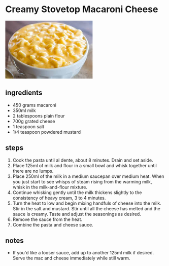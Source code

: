 # Creamy Stovetop Macaroni Cheese

![Creamy Stovetop Macaroni Cheese](images/creamy-stovetop-macaroni-cheese.jpg)

## ingredients

- 450 grams macaroni
- 350ml milk
- 2 tablespoons plain flour
- 700g grated cheese
- 1 teaspoon salt
- 1/4 teaspoon powdered mustard

## steps

1. Cook the pasta until al dente, about 8 minutes. Drain and set aside.
2. Place 125ml of milk and flour in a small bowl and whisk together until there are no lumps.
3. Place 250ml of the milk in a medium saucepan over medium heat. When you just start to see whisps of steam rising from the warming milk, whisk in the milk-and-flour mixture.
4. Continue whisking gently until the milk thickens slightly to the consistency of heavy cream, 3 to 4 minutes.
5. Turn the heat to low and begin mixing handfuls of cheese into the milk. Stir in the salt and mustard. Stir until all the cheese has melted and the sauce is creamy. Taste and adjust the seasonings as desired.
6. Remove the sauce from the heat.
7. Combine the pasta and cheese sauce.

## notes

- If you'd like a looser sauce, add up to another 125ml milk if desired. Serve the mac and cheese immediately while still warm.
